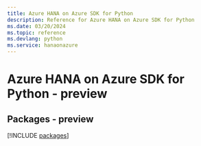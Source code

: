 ```yaml
---
title: Azure HANA on Azure SDK for Python
description: Reference for Azure HANA on Azure SDK for Python
ms.date: 03/20/2024
ms.topic: reference
ms.devlang: python
ms.service: hanaonazure
---
```

# Azure HANA on Azure SDK for Python - preview
## Packages - preview
[!INCLUDE [packages](hana-on-azure-index.md)]